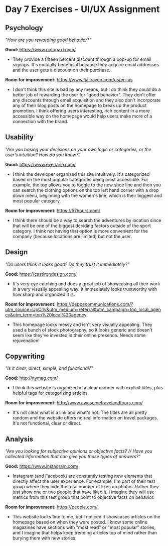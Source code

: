 # Day 7 Exercises - UI/UX Assignment

## Psychology
_"How are you rewarding good behavior?"_

__Good:__ https://www.cotopaxi.com/
- They provide a fifteen percent discount through a pop-up for email signups. It's mutually beneficial because they acquire email addresses and the user gets a discount on their purchase.

__Room for improvement:__ https://www.fjallraven.com/us/en-us
- I don't think this site is bad by any means, but I do think they could do a better job of rewarding the user for "good behavior". They don't offer any discounts through email acquisition and they also don't incorporate any of their blog posts on the homepage to break up the product promotion. I think offering users interesting, rich content in a more accessible way on the homepage would help users make more of a connection with the brand.

## Usability
_"Are you basing your decisions on your own logic or categories, or the user’s intuition? How do you know?"_

__Good:__ https://www.everlane.com/
- I think the developer organized this site intuitively. It's categorized based on the most popular categories being most accessible. For example, the top allows you to toggle to the new shoe line and then you can search the clothing options on the top left hand corner with a drop down menu, beginning with the women's line, which is their biggest and most popular category.

__Room for improvement:__ https://57hours.com/
- I think there should be a way to search the adventures by location since that will be one of the biggest deciding factors outside of the sport category. I think not having that option is more convenient for the company (because locations are limited) but not the user.

## Design
_"Do users think it looks good? Do they trust it immediately?"_

__Good:__ https://castirondesign.com/
- It's very eye catching and does a great job of showcasing all their work in a very visually appealing way. It immediately looks trustworthy with how sharp and organized it is.

__Room for improvement:__ https://deppecommunications.com/?utm_source=UpCity&utm_medium=referral&utm_campaign=top_local_agency&utm_term=top%20local%20agency
- This homepage looks messy and isn't very visually appealing. They used a bunch of stock photography, so it looks generic and doesn't seem like they've invested in their online presence. Needs some rejuvenation!

## Copywriting
_"Is it clear, direct, simple, and functional?_"

__Good:__ http://nymag.com/
- I think this website is organized in a clear manner with explicit titles, plus helpful tags for categorizing articles.

__Room for improvement:__ http://www.awesometravelandtours.com/
- It's not clear what is a link and what's not. The titles are all pretty random and the website offers no real information on travel packages. It's not functional, clear or direct.

## Analysis
_"Are you looking for subjective opinions or objective facts? // Have you collected information that can give you those types of answers?"_

__Good:__ https://www.instagram.com/
- Instagram (and Facebook) are constantly testing new elements that directly affect the user experience. For example, I'm part of their test group where they hide the total number of likes on photos. Rather they just show one or two people that have liked it. I imagine they will use metrics from this test group that point to objective facts on behavior.

__Room for improvement:__ https://people.com/
- This website looks fine to me, but I noticed it showcases articles on the homepage based on when they were posted. I know some online magazines have sections with "most read" or "most popular" stories, and I imagine that helps keep trending articles top of mind rather than burying them with new stories.
